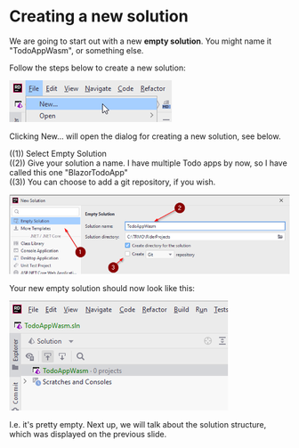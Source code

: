 # Creating a new solution

We are going to start out with a new **empty solution**. You might name it "TodoAppWasm", or something else.

Follow the steps below to create a new solution:

![new-solution](Resources/File-New.png)

Clicking New... will open the dialog for creating a new solution, see below.

((1)) Select Empty Solution\
((2)) Give your solution a name. I have multiple Todo apps by now, so I have called this one "BlazorTodoApp"\
((3)) You can choose to add a git repository, if you wish.

![img.png](Resources/empty-solution.png)

Your new empty solution should now look like this:

![img.png](Resources/newsolution.png)

I.e. it's pretty empty. Next up, we will talk about the solution structure, which was displayed on the previous slide.